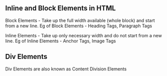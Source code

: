 ## Inline and Block Elements in HTML
Block Elements - Take up the full width available (whole block) and start from a new line.
Eg of Block Elements - Heading Tags, Paragraph Tags

Inline Elements - Take up only necessary width and do not start from a new line.
Eg of Inline Elements - Anchor Tags, Image Tags

## Div Elements
Div Elements are also known as Content Division Elements